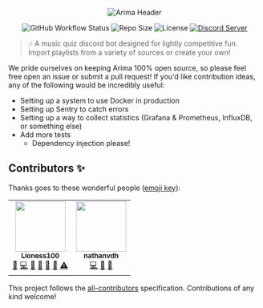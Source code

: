 <div align="center">

![Arima Header](https://i.imgur.com/oVWMSKd.jpg)

![GitHub Workflow Status](https://img.shields.io/github/workflow/status/arimajs/arima/Continuous%20Integration)
![Repo Size](https://img.shields.io/github/repo-size/arimajs/Arima)
![License](https://img.shields.io/github/license/arimajs/Arima)
[![Discord Server](https://img.shields.io/badge/support-server-success?logo=discord)](https://discord.gg/qMsVeFpxWX)

</div>

> 🎶 A music quiz discord bot designed for lightly competitive fun. Import
playlists from a variety of sources or create your own!

We pride ourselves on keeping Arima 100% open source, so please feel free open an issue or submit a pull request! If you'd like contribution ideas, any of the following would be incredibly useful:

- Setting up a system to use Docker in production
- Setting up Sentry to catch errors
- Setting up a way to collect statistics (Grafana & Prometheus, InfluxDB, or something else)
- Add more tests
  - Dependency injection please!

## Contributors ✨

Thanks goes to these wonderful people ([emoji key](https://allcontributors.org/docs/en/emoji-key)):

<!-- ALL-CONTRIBUTORS-LIST:START - Do not remove or modify this section -->
<!-- prettier-ignore-start -->
<!-- markdownlint-disable -->
<table>
  <tr>
    <td align="center"><a href="https://github.com/Lioness100"><img src="https://avatars.githubusercontent.com/u/65814829?v=4?s=100" width="100px;" alt=""/><br /><sub><b>Lioness100</b></sub></a><br /><a href="https://github.com/arimajs/Arima/issues?q=author%3ALioness100" title="Bug reports">🐛</a> <a href="https://github.com/arimajs/Arima/commits?author=Lioness100" title="Code">💻</a> <a href="https://github.com/arimajs/Arima/commits?author=Lioness100" title="Documentation">📖</a> <a href="#ideas-Lioness100" title="Ideas, Planning, & Feedback">🤔</a> <a href="#maintenance-Lioness100" title="Maintenance">🚧</a> <a href="#projectManagement-Lioness100" title="Project Management">📆</a> <a href="https://github.com/arimajs/Arima/commits?author=Lioness100" title="Tests">⚠️</a></td>
    <td align="center"><a href="https://github.com/nathanvdh"><img src="https://avatars.githubusercontent.com/u/55475809?v=4?s=100" width="100px;" alt=""/><br /><sub><b>nathanvdh</b></sub></a><br /><a href="https://github.com/arimajs/Arima/commits?author=nathanvdh" title="Code">💻</a> <a href="#ideas-nathanvdh" title="Ideas, Planning, & Feedback">🤔</a> <a href="https://github.com/arimajs/Arima/commits?author=nathanvdh" title="Documentation">📖</a></td>
  </tr>
</table>

<!-- markdownlint-restore -->
<!-- prettier-ignore-end -->

<!-- ALL-CONTRIBUTORS-LIST:END -->

This project follows the [all-contributors](https://github.com/all-contributors/all-contributors) specification. Contributions of any kind welcome!
